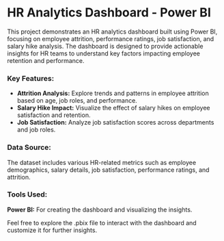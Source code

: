 # **HR Analytics Dashboard - Power BI**
This project demonstrates an HR analytics dashboard built using Power BI, focusing on employee attrition, performance ratings, job satisfaction, and salary hike analysis. The dashboard is designed to provide actionable insights for HR teams to understand key factors impacting employee retention and performance.

### **Key Features:**
* **Attrition Analysis:** Explore trends and patterns in employee attrition based on age, job roles, and performance.
* **Salary Hike Impact:** Visualize the effect of salary hikes on employee satisfaction and retention.
* **Job Satisfaction:** Analyze job satisfaction scores across departments and job roles.

### **Data Source:**
The dataset includes various HR-related metrics such as employee demographics, salary details, job satisfaction, performance ratings, and attrition.

### **Tools Used:**
**Power BI:** For creating the dashboard and visualizing the insights.

Feel free to explore the .pbix file to interact with the dashboard and customize it for further insights.
